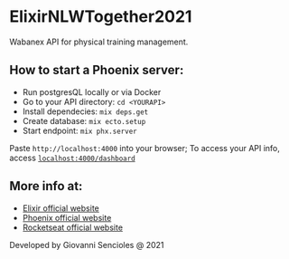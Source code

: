 # ElixirNLWTogether2021
Wabanex API for physical training management.

## How to start a Phoenix server:
* Run postgresQL locally or via Docker
* Go to your API directory: `cd <YOURAPI>`
* Install dependecies: `mix deps.get`
* Create database: `mix ecto.setup`
* Start endpoint: `mix phx.server`

Paste `http://localhost:4000` into your browser;
To access your API info, access [`localhost:4000/dashboard`](http://localhost:4000/dashboard)


## More info at:
* [Elixir official website](https://elixir-lang.org)
* [Phoenix official website](https://www.phoenixframework.org/)
* [Rocketseat official website](https://rocketseat.com.br)

Developed by Giovanni Sencioles @ 2021
